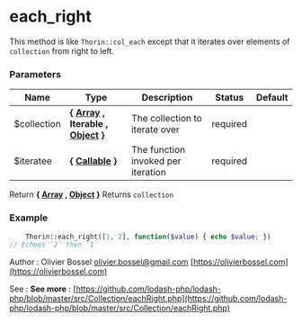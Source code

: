 # each_right

This method is like `Thorin::col_each` except that it iterates over elements of
`collection` from right to left.



### Parameters
Name  |  Type  |  Description  |  Status  |  Default
------------  |  ------------  |  ------------  |  ------------  |  ------------
$collection  |  **{ [Array](http://php.net/manual/en/language.types.array.php) , Iterable , [Object](http://php.net/manual/en/language.types.object.php) }**  |  The collection to iterate over  |  required  |
$iteratee  |  **{ [Callable](http://php.net/manual/en/language.types.callable.php) }**  |  The function invoked per iteration  |  required  |

Return **{ [Array](http://php.net/manual/en/language.types.array.php) , [Object](http://php.net/manual/en/language.types.object.php) }** Returns `collection`

### Example
```php
	Thorin::each_right([1, 2], function($value) { echo $value; })
// Echoes `2` then `1`
```
Author : Olivier Bossel [olivier.bossel@gmail.com](mailto:olivier.bossel@gmail.com) [https://olivierbossel.com](https://olivierbossel.com)

See : **See more** : [https://github.com/lodash-php/lodash-php/blob/master/src/Collection/eachRight.php](https://github.com/lodash-php/lodash-php/blob/master/src/Collection/eachRight.php)